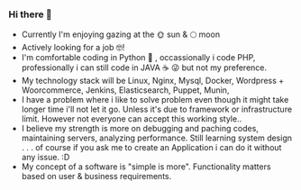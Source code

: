 ### Hi there 👋

- Currently I'm enjoying gazing at the 🌞 sun & 🌕 moon
- Actively looking for a job 🤓!
- I'm comfortable coding in Python 🐍 , occassionally i code PHP, professionally i can still code in JAVA ☕ 😜 but not my preference.
- My technology stack will be Linux, Nginx, Mysql, Docker, Wordpress + Woorcommerce, Jenkins, Elasticsearch, Puppet, Munin, 
- I have a problem where i like to solve problem even though it might take longer time i'll not let it go. Unless it's due to framework or infrastructure limit. However not everyone can accept this working style..
- I believe my strength is more on debugging and paching codes, maintaining servers, analyzing performance. Still learning system design . . . of course if you ask me to create an Application i can do it without any issue. :D
- My concept of a software is "simple is more". Functionality matters based on user & business requirements.
